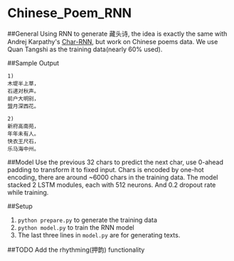 # Chinese_Poem_RNN
##General
Using RNN to generate 藏头诗, the idea is exactly the same with Andrej Karpathy's [Char-RNN](https://github.com/karpathy/char-rnn), but work on Chinese poems data. We use Quan Tangshi as the training data(nearly 60% used). 

##Sample Output
```
1)
木堤半上草， 
石递对秋声。
前户大明别，
盟月深西花。

2)
新府高南苑，
年年未有人。
快衣王尺石，
乐马海中州。
```

##Model
Use the previous 32 chars to predict the next char, use 0-ahead padding to transform it to fixed input. Chars is encoded by one-hot encoding, there are around ~6000 chars in the training data. The model stacked 2 LSTM modules, each with 512 neurons. And 0.2 dropout rate while training. 

##Setup
1) `python prepare.py` to generate the training data
2) `python model.py` to train the RNN model
3) The last three lines in `model.py` are for generating texts.

##TODO
Add the rhythming(押韵) functionality
